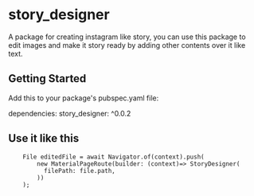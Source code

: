 # story_designer

A package for creating instagram like story, you can use this package to edit images and make it story ready by adding other contents over it like text.

## Getting Started

Add this to your package's pubspec.yaml file:

dependencies:
  story_designer: ^0.0.2


## Use it like this

        File editedFile = await Navigator.of(context).push(
            new MaterialPageRoute(builder: (context)=> StoryDesigner(
              filePath: file.path,
            ))
        );

